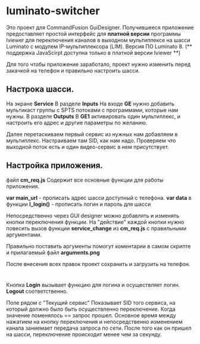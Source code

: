 # luminato-switcher
Это проект для CommandFusion GuiDesigner.
Получившееся приложение предоставляет простой интерфейс для __платной версии__ программы Iviewer для переключения каналов в выходном мультиплексе на шасси Luminato 
c модулем IP-мультиплексора (LIM). Версия ПО Luminato 8. (** поддержка JavaScirpt доступна только в платной версии Iviewer **)

Для того чтобы приложение заработало, проект нужно изменить перед закачкой на телефон и правильно настроить шасси.

Настрока шасси.
--------
На экране __Service__
В разделе __Inputs__
На входе __GE__ нужно добавить мультикаст группы с SPTS потоками с программами, которые нам нужны.
В разделе __Outputs__
В __GE1__ активировать один мультиплекс, и настроить его адрес и другие параметры по желанию.

Далее перетаскиваем первый сервис из нужных нам добавляем в мультиплекс. Настраиваем там SID, как нам надо. 
Проверяем что выходной поток есть и один видео-сервис в нем присутствует.

Настройка приложения.
-
файл __cm_req.js__ Содержит все основные функции для работы приложения.

__var main_url__ - прописать адрес шасси доступный с телефона.
__var data__ в функции __l_login()__ - прописать логин и пароль для шасси 

Непосредственно через GUI designer можно добавлять и изменять кнопки переключения функции.
На "действие" каждой кнопки нужно повесить вызов функции __service_change__ из __cm_req.js__ с правильными аргументами.

Правильно поставить аргументы помогут коментарии в самом скрипте и прилагаемый файл __arguments.png__

После внесения всех правок проект сохранить и загрузить на телефон.
#
Кнопка __Login__ вызывает функцию для логина и осуществляет логин. __Logout__ соответственно.

Поле рядом с "Текущий сервис" Показывает SID того сервиса, на который должно было быть осуществленно переключение.
Когда значение поменялось == запрос прошел. Основное время между нажатием на кнопку переключения и 
непосредственно изменением канала заниемает передача запроса по сети. После того как он пришел на шасси, 
переключение происходит менее чем за секунду.
